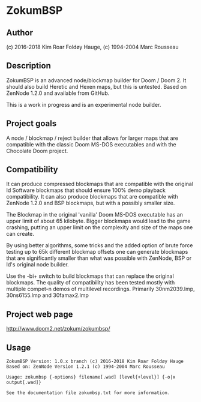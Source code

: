# ZokumBSP 

## Author
(c) 2016-2018 Kim Roar Foldøy Hauge, (c) 1994-2004 Marc Rousseau

## Description

ZokumBSP is an advanced node/blockmap builder for Doom / Doom 2.
It should also build Heretic and Hexen maps, but this is untested.
Based on ZenNode 1.2.0 and available from GitHub.

This is a work in progress and is an experimental node builder.

## Project goals

A node / blockmap / reject builder that allows for larger maps that
are compatible with the classic Doom MS-DOS executables and with the
Chocolate Doom project.

## Compatibility

It can produce compressed blockmaps that are compatible with the
original Id Software blockmaps that should ensure 100% demo playback
compatibility. It can also produce blockmaps that are compatible with
ZenNode 1.2.0 and BSP blockmaps, but with a possibly smaller size.

The Blockmap in the original 'vanilla' Doom MS-DOS executable has an
upper limit of about 65 kilobyte. Bigger blockmaps would lead to the
game crashing, putting an upper limit on the complexity and size of
the maps one can create.

By using better algorithms, some tricks and the added option of
brute force testing up to 65k different blockmap offsets one can
generate blockmaps that are significantly smaller than what was
possible with ZenNode, BSP or Id's original node builder.

Use the -bi+ switch to build blockmaps that can replace the
original blockmaps. The quality of compatibility has been tested
mostly with multiple compet-n demos of multilevel recordings.
Primarily 30nm2039.lmp, 30ns6155.lmp and 30famax2.lmp

## Project web page

http://www.doom2.net/zokum/zokumbsp/

## Usage

```
ZokumBSP Version: 1.0.x branch (c) 2016-2018 Kim Roar Foldøy Hauge
Based on: ZenNode Version 1.2.1 (c) 1994-2004 Marc Rousseau

Usage: zokumbsp {-options} filename[.wad] [level{+level}] {-o|x output[.wad]}

See the documentation file zokumbsp.txt for more information.

```

